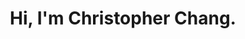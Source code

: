 ---
order: 1
title: Hi, I'm Christopher Chang.
text: "Aenean eu leo quam. Pellentesque ornare sem lacinia quam venenatis vestibulum. Nullam quis risus eget urna mollis ornare vel eu leo."
images:
- "/uploads/intro.jpg"
---